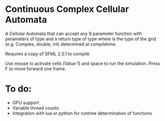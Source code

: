 # Continuous Complex Cellular Automata

A Cellular Automata that can accept any 9 parameter function with perameters of type <Type> and a return type of type <Type> where <Type> is the type of the grid (e.g. Complex, double, int) determined at compiletime.
  
Requires a copy of SFML 2.5.1 to compile

Use mouse to activate cells (Value 1) and space to run the simulation. Press F to move forward one frame.
  
# To do:
  - GPU support
  - Variable thread counts
  - Integration with lua or python for runtime determination of functions
